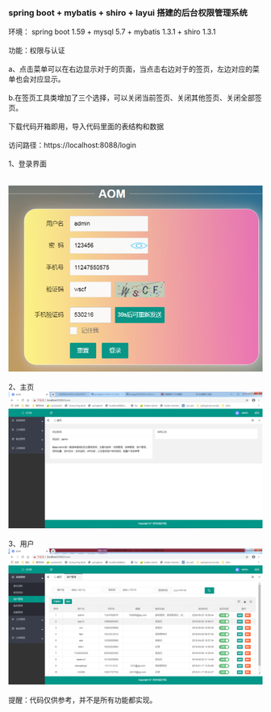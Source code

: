 ### spring boot + mybatis + shiro + layui 搭建的后台权限管理系统
环境：
spring boot 1.59 + mysql 5.7 + mybatis 1.3.1 + shiro 1.3.1
<br/><br/>功能：权限与认证
<br/><br/>   a、点击菜单可以在右边显示对于的页面，当点击右边对于的签页，左边对应的菜单也会对应显示。
<br/><br/>   b.在签页工具类增加了三个选择，可以关闭当前签页、关闭其他签页、关闭全部签页。
<br/><br/>下载代码开箱即用，导入代码里面的表结构和数据
<br/><br/> 访问路径：https://localhost:8088/login
<br/><br/>1、登录界面<br/>
<br/><br/>![Image text](https://raw.githubusercontent.com/hhchcl/manage/master/src/main/resources/static/screenShots/login.png)
<br/><br/>2、主页<br/>
![Image text](https://raw.githubusercontent.com/hhchcl/manage/master/src/main/resources/static/screenShots/home.png)
<br/><br/>3、用户<br/>
![Image text](https://github.com/hhchcl/manage/blob/master/src/main/resources/static/screenShots/user.png)
<br/><br/>提醒：代码仅供参考，并不是所有功能都实现。
